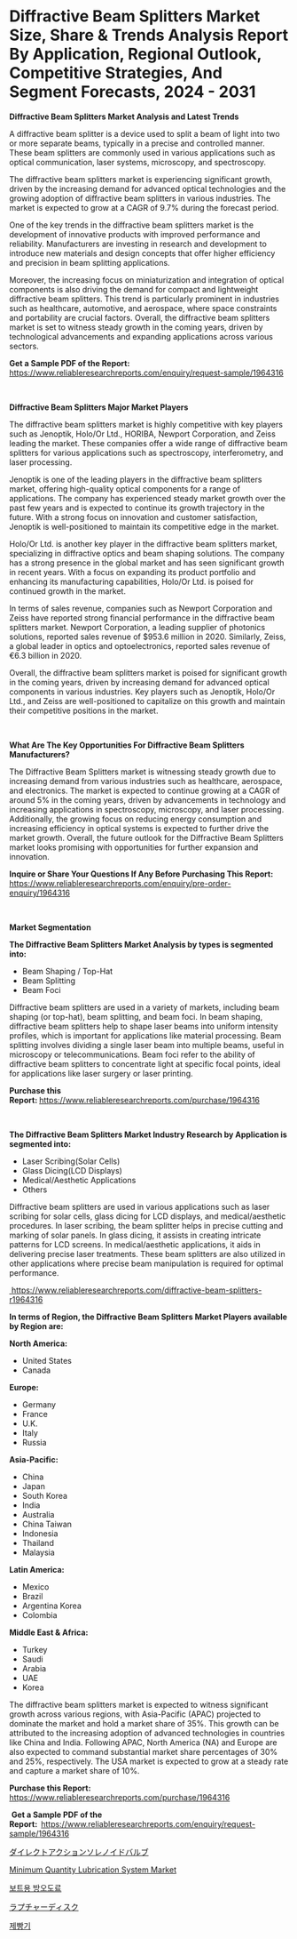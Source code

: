 <p><h1>Diffractive Beam Splitters Market Size, Share & Trends Analysis Report By Application, Regional Outlook, Competitive Strategies, And Segment Forecasts, 2024 - 2031</h1></p><p><strong>Diffractive Beam Splitters Market Analysis and Latest Trends</strong></p>
<p><p>A diffractive beam splitter is a device used to split a beam of light into two or more separate beams, typically in a precise and controlled manner. These beam splitters are commonly used in various applications such as optical communication, laser systems, microscopy, and spectroscopy. </p><p>The diffractive beam splitters market is experiencing significant growth, driven by the increasing demand for advanced optical technologies and the growing adoption of diffractive beam splitters in various industries. The market is expected to grow at a CAGR of 9.7% during the forecast period. </p><p>One of the key trends in the diffractive beam splitters market is the development of innovative products with improved performance and reliability. Manufacturers are investing in research and development to introduce new materials and design concepts that offer higher efficiency and precision in beam splitting applications. </p><p>Moreover, the increasing focus on miniaturization and integration of optical components is also driving the demand for compact and lightweight diffractive beam splitters. This trend is particularly prominent in industries such as healthcare, automotive, and aerospace, where space constraints and portability are crucial factors. Overall, the diffractive beam splitters market is set to witness steady growth in the coming years, driven by technological advancements and expanding applications across various sectors.</p></p>
<p><strong>Get a Sample PDF of the Report:&nbsp;</strong> <a href="https://www.reliableresearchreports.com/enquiry/request-sample/1964316">https://www.reliableresearchreports.com/enquiry/request-sample/1964316</a></p>
<p>&nbsp;</p>
<p><strong>Diffractive Beam Splitters Major Market Players</strong></p>
<p><p>The diffractive beam splitters market is highly competitive with key players such as Jenoptik, Holo/Or Ltd., HORIBA, Newport Corporation, and Zeiss leading the market. These companies offer a wide range of diffractive beam splitters for various applications such as spectroscopy, interferometry, and laser processing.</p><p>Jenoptik is one of the leading players in the diffractive beam splitters market, offering high-quality optical components for a range of applications. The company has experienced steady market growth over the past few years and is expected to continue its growth trajectory in the future. With a strong focus on innovation and customer satisfaction, Jenoptik is well-positioned to maintain its competitive edge in the market.</p><p>Holo/Or Ltd. is another key player in the diffractive beam splitters market, specializing in diffractive optics and beam shaping solutions. The company has a strong presence in the global market and has seen significant growth in recent years. With a focus on expanding its product portfolio and enhancing its manufacturing capabilities, Holo/Or Ltd. is poised for continued growth in the market.</p><p>In terms of sales revenue, companies such as Newport Corporation and Zeiss have reported strong financial performance in the diffractive beam splitters market. Newport Corporation, a leading supplier of photonics solutions, reported sales revenue of $953.6 million in 2020. Similarly, Zeiss, a global leader in optics and optoelectronics, reported sales revenue of €6.3 billion in 2020.</p><p>Overall, the diffractive beam splitters market is poised for significant growth in the coming years, driven by increasing demand for advanced optical components in various industries. Key players such as Jenoptik, Holo/Or Ltd., and Zeiss are well-positioned to capitalize on this growth and maintain their competitive positions in the market.</p></p>
<p>&nbsp;</p>
<p><strong>What Are The Key Opportunities For Diffractive Beam Splitters Manufacturers?</strong></p>
<p><p>The Diffractive Beam Splitters market is witnessing steady growth due to increasing demand from various industries such as healthcare, aerospace, and electronics. The market is expected to continue growing at a CAGR of around 5% in the coming years, driven by advancements in technology and increasing applications in spectroscopy, microscopy, and laser processing. Additionally, the growing focus on reducing energy consumption and increasing efficiency in optical systems is expected to further drive the market growth. Overall, the future outlook for the Diffractive Beam Splitters market looks promising with opportunities for further expansion and innovation.</p></p>
<p><strong>Inquire or Share Your Questions If Any Before Purchasing This Report:</strong> <a href="https://www.reliableresearchreports.com/enquiry/pre-order-enquiry/1964316">https://www.reliableresearchreports.com/enquiry/pre-order-enquiry/1964316</a></p>
<p>&nbsp;</p>
<p><strong>Market Segmentation</strong></p>
<p><strong>The Diffractive Beam Splitters Market Analysis by types is segmented into:</strong></p>
<p><ul><li>Beam Shaping / Top-Hat</li><li>Beam Splitting</li><li>Beam Foci</li></ul></p>
<p><p>Diffractive beam splitters are used in a variety of markets, including beam shaping (or top-hat), beam splitting, and beam foci. In beam shaping, diffractive beam splitters help to shape laser beams into uniform intensity profiles, which is important for applications like material processing. Beam splitting involves dividing a single laser beam into multiple beams, useful in microscopy or telecommunications. Beam foci refer to the ability of diffractive beam splitters to concentrate light at specific focal points, ideal for applications like laser surgery or laser printing.</p></p>
<p><strong>Purchase this Report:&nbsp;</strong><a href="https://www.reliableresearchreports.com/purchase/1964316">https://www.reliableresearchreports.com/purchase/1964316</a></p>
<p>&nbsp;</p>
<p><strong>The Diffractive Beam Splitters Market Industry Research by Application is segmented into:</strong></p>
<p><ul><li>Laser Scribing(Solar Cells)</li><li>Glass Dicing(LCD Displays)</li><li>Medical/Aesthetic Applications</li><li>Others</li></ul></p>
<p><p>Diffractive beam splitters are used in various applications such as laser scribing for solar cells, glass dicing for LCD displays, and medical/aesthetic procedures. In laser scribing, the beam splitter helps in precise cutting and marking of solar panels. In glass dicing, it assists in creating intricate patterns for LCD screens. In medical/aesthetic applications, it aids in delivering precise laser treatments. These beam splitters are also utilized in other applications where precise beam manipulation is required for optimal performance.</p></p>
<p><a href="https://www.reliableresearchreports.com/diffractive-beam-splitters-r1964316">&nbsp;https://www.reliableresearchreports.com/diffractive-beam-splitters-r1964316</a></p>
<p><strong>In terms of Region, the Diffractive Beam Splitters Market Players available by Region are:</strong></p>
<p>
    <p> <strong> North America: </strong>
        <ul>
            <li>United States</li>
            <li>Canada</li>
        </ul>
        </p> 
    <p> <strong> Europe: </strong>
        <ul>
            <li>Germany</li>
            <li>France</li>
            <li>U.K.</li>
            <li>Italy</li>
            <li>Russia</li>
        </ul>
        </p> 
    <p> <strong> Asia-Pacific: </strong>
        <ul>
            <li>China</li>
            <li>Japan</li>
            <li>South Korea</li>
            <li>India</li>
            <li>Australia</li>
            <li>China Taiwan</li>
            <li>Indonesia</li>
            <li>Thailand</li>
            <li>Malaysia</li>
        </ul>
        </p> 
    <p> <strong> Latin America: </strong>
        <ul>
            <li>Mexico</li>
            <li>Brazil</li>
            <li>Argentina Korea</li>
            <li>Colombia</li>
        </ul>
        </p> 
    <p> <strong> Middle East & Africa: </strong>
        <ul>
            <li>Turkey</li>
            <li>Saudi</li>
            <li>Arabia</li>
            <li>UAE</li>
            <li>Korea</li>
        </ul>
    </p>
    </p>
<p><p>The diffractive beam splitters market is expected to witness significant growth across various regions, with Asia-Pacific (APAC) projected to dominate the market and hold a market share of 35%. This growth can be attributed to the increasing adoption of advanced technologies in countries like China and India. Following APAC, North America (NA) and Europe are also expected to command substantial market share percentages of 30% and 25%, respectively. The USA market is expected to grow at a steady rate and capture a market share of 10%.</p></p>
<p><strong>Purchase this Report: </strong><a href="https://www.reliableresearchreports.com/purchase/1964316">https://www.reliableresearchreports.com/purchase/1964316</a></p>
<p>&nbsp;<strong>Get a Sample PDF of the Report:&nbsp;&nbsp;</strong><a href="https://www.reliableresearchreports.com/enquiry/request-sample/1964316">https://www.reliableresearchreports.com/enquiry/request-sample/1964316</a></p>
<p><strong></strong></p>
<p><p><a href="https://github.com/VellaJacobi2023/Market-Research-Report-List-1/blob/main/450593337568.md">ダイレクトアクションソレノイドバルブ</a></p><p><a href="https://github.com/jerrycopelandthomaswsqd8q/Market-Research-Report-List-2/blob/main/minimum-quantity-lubrication-system-market.md">Minimum Quantity Lubrication System Market</a></p><p><a href="https://github.com/anton65482023/Market-Research-Report-List-1/blob/main/402166133604.md">보트용 방오도료</a></p><p><a href="https://github.com/oqxogxyvqe90775/Market-Research-Report-List-1/blob/main/163071637567.md">ラプチャーディスク</a></p><p><a href="https://github.com/Hubertstyenger6685/Market-Research-Report-List-1/blob/main/946208133603.md">제빵기</a></p></p>
